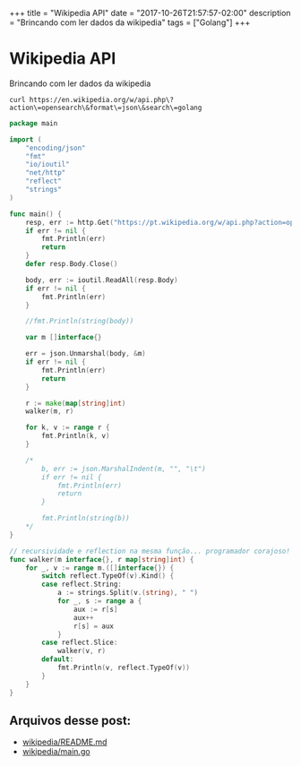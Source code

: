 +++
title = "Wikipedia API"
date = "2017-10-26T21:57:57-02:00"
description = "Brincando com ler dados da wikipedia"
tags = ["Golang"]
+++
# Wikipedia API

Brincando com ler dados da wikipedia

```
curl https://en.wikipedia.org/w/api.php\?action\=opensearch\&format\=json\&search\=golang
```

```go
package main

import (
	"encoding/json"
	"fmt"
	"io/ioutil"
	"net/http"
	"reflect"
	"strings"
)

func main() {
	resp, err := http.Get("https://pt.wikipedia.org/w/api.php?action=opensearch&format=json&search=Go_(linguagem_de_programação)")
	if err != nil {
		fmt.Println(err)
		return
	}
	defer resp.Body.Close()

	body, err := ioutil.ReadAll(resp.Body)
	if err != nil {
		fmt.Println(err)
	}

	//fmt.Println(string(body))

	var m []interface{}

	err = json.Unmarshal(body, &m)
	if err != nil {
		fmt.Println(err)
		return
	}

	r := make(map[string]int)
	walker(m, r)

	for k, v := range r {
		fmt.Println(k, v)
	}

	/*
		b, err := json.MarshalIndent(m, "", "\t")
		if err != nil {
			fmt.Println(err)
			return
		}

		fmt.Println(string(b))
	*/
}

// recursividade e reflection na mesma função... programador corajoso!
func walker(m interface{}, r map[string]int) {
	for _, v := range m.([]interface{}) {
		switch reflect.TypeOf(v).Kind() {
		case reflect.String:
			a := strings.Split(v.(string), " ")
			for _, s := range a {
				aux := r[s]
				aux++
				r[s] = aux
			}
		case reflect.Slice:
			walker(v, r)
		default:
			fmt.Println(v, reflect.TypeOf(v))
		}
	}
}
```

## Arquivos desse post:

- [wikipedia/README.md](https://github.com/go-br/estudos/blob/master/wikipedia/README.md)
- [wikipedia/main.go](https://github.com/go-br/estudos/blob/master/wikipedia/main.go)
